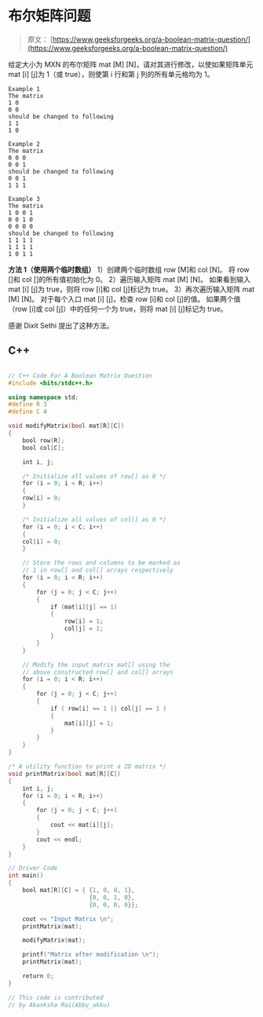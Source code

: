 # 布尔矩阵问题

> 原文： [https://www.geeksforgeeks.org/a-boolean-matrix-question/](https://www.geeksforgeeks.org/a-boolean-matrix-question/)

给定大小为 MXN 的布尔矩阵 mat [M] [N]，请对其进行修改，以使如果矩阵单元 mat [i] [j]为 1（或 true），则使第 i 行和第 j 列的所有单元格均为 1。

```
Example 1
The matrix
1 0
0 0
should be changed to following
1 1
1 0

Example 2
The matrix
0 0 0
0 0 1
should be changed to following
0 0 1
1 1 1

Example 3
The matrix
1 0 0 1
0 0 1 0
0 0 0 0
should be changed to following
1 1 1 1
1 1 1 1
1 0 1 1

```



**方法 1（使用两个临时数组）**
1）创建两个临时数组 row [M]和 col [N]。 将 row []和 col []的所有值初始化为 0。
2）遍历输入矩阵 mat [M] [N]。 如果看到输入 mat [i] [j]为 true，则将 row [i]和 col [j]标记为 true。
3）再次遍历输入矩阵 mat [M] [N]。 对于每个入口 mat [i] [j]，检查 row [i]和 col [j]的值。 如果两个值（row [i]或 col [j]）中的任何一个为 true，则将 mat [i] [j]标记为 true。

感谢 Dixit Sethi 提出了这种方法。

## C++ 

```cpp

// C++ Code For A Boolean Matrix Question 
#include <bits/stdc++.h> 

using namespace std; 
#define R 3 
#define C 4 

void modifyMatrix(bool mat[R][C]) 
{ 
    bool row[R]; 
    bool col[C]; 

    int i, j; 

    /* Initialize all values of row[] as 0 */
    for (i = 0; i < R; i++) 
    { 
    row[i] = 0; 
    } 

    /* Initialize all values of col[] as 0 */
    for (i = 0; i < C; i++) 
    { 
    col[i] = 0; 
    } 

    // Store the rows and columns to be marked as 
    // 1 in row[] and col[] arrays respectively 
    for (i = 0; i < R; i++) 
    { 
        for (j = 0; j < C; j++) 
        { 
            if (mat[i][j] == 1) 
            { 
                row[i] = 1; 
                col[j] = 1; 
            } 
        } 
    } 

    // Modify the input matrix mat[] using the  
    // above constructed row[] and col[] arrays 
    for (i = 0; i < R; i++) 
    { 
        for (j = 0; j < C; j++) 
        { 
            if ( row[i] == 1 || col[j] == 1 ) 
            { 
                mat[i][j] = 1; 
            } 
        } 
    } 
} 

/* A utility function to print a 2D matrix */
void printMatrix(bool mat[R][C]) 
{ 
    int i, j; 
    for (i = 0; i < R; i++) 
    { 
        for (j = 0; j < C; j++) 
        { 
            cout << mat[i][j]; 
        } 
        cout << endl; 
    } 
} 

// Driver Code 
int main() 
{ 
    bool mat[R][C] = { {1, 0, 0, 1}, 
                       {0, 0, 1, 0}, 
                       {0, 0, 0, 0}}; 

    cout << "Input Matrix \n"; 
    printMatrix(mat); 

    modifyMatrix(mat); 

    printf("Matrix after modification \n"); 
    printMatrix(mat); 

    return 0; 
} 

// This code is contributed  
// by Akanksha Rai(Abby_akku) 

```